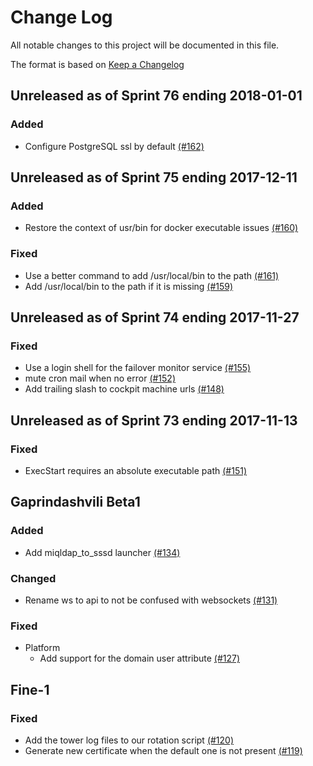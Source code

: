 # Change Log

All notable changes to this project will be documented in this file.

The format is based on [Keep a Changelog](http://keepachangelog.com/en/1.0.0/)


## Unreleased as of Sprint 76 ending 2018-01-01

### Added
- Configure PostgreSQL ssl by default [(#162)](https://github.com/ManageIQ/manageiq-appliance/pull/162)

## Unreleased as of Sprint 75 ending 2017-12-11

### Added
- Restore the context of usr/bin for docker executable issues [(#160)](https://github.com/ManageIQ/manageiq-appliance/pull/160)

### Fixed
- Use a better command to add /usr/local/bin to the path [(#161)](https://github.com/ManageIQ/manageiq-appliance/pull/161)
- Add /usr/local/bin to the path if it is missing [(#159)](https://github.com/ManageIQ/manageiq-appliance/pull/159)

## Unreleased as of Sprint 74 ending 2017-11-27

### Fixed
- Use a login shell for the failover monitor service [(#155)](https://github.com/ManageIQ/manageiq-appliance/pull/155)
- mute cron mail when no error [(#152)](https://github.com/ManageIQ/manageiq-appliance/pull/152)
- Add trailing slash to cockpit machine urls [(#148)](https://github.com/ManageIQ/manageiq-appliance/pull/148)

## Unreleased as of Sprint 73 ending 2017-11-13

### Fixed
- ExecStart requires an absolute executable path [(#151)](https://github.com/ManageIQ/manageiq-appliance/pull/151)

## Gaprindashvili Beta1

### Added
- Add miqldap_to_sssd launcher [(#134)](https://github.com/ManageIQ/manageiq-appliance/pull/134)

### Changed
- Rename ws to api to not be confused with websockets [(#131)](https://github.com/ManageIQ/manageiq-appliance/pull/131)

### Fixed
- Platform
  - Add support for the domain user attribute [(#127)](https://github.com/ManageIQ/manageiq-appliance/pull/127)

## Fine-1

### Fixed
- Add the tower log files to our rotation script [(#120)](https://github.com/ManageIQ/manageiq-appliance/pull/120)
- Generate new certificate when the default one is not present [(#119)](https://github.com/ManageIQ/manageiq-appliance/pull/119)
